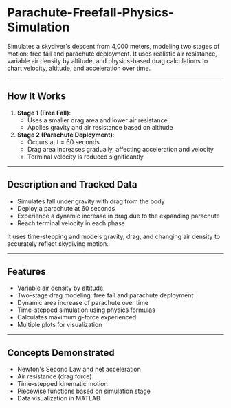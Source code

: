 # Parachute-Freefall-Physics-Simulation

Simulates a skydiver's descent from 4,000 meters, modeling two stages of motion: free fall and parachute deployment. It uses realistic air resistance, variable air density by altitude, and physics-based drag calculations to chart velocity, altitude, and acceleration over time.

---

## How It Works

1. **Stage 1 (Free Fall)**: 
   - Uses a smaller drag area and lower air resistance
   - Applies gravity and air resistance based on altitude
2. **Stage 2 (Parachute Deployment)**:
   - Occurs at t = 60 seconds
   - Drag area increases gradually, affecting acceleration and velocity
   - Terminal velocity is reduced significantly

---

## Description and Tracked Data

- Simulates fall under gravity with drag from the body
- Deploy a parachute at 60 seconds
- Experience a dynamic increase in drag due to the expanding parachute
- Reach terminal velocity in each phase

It uses time-stepping and models gravity, drag, and changing air density to accurately reflect skydiving motion.

---

## Features

- Variable air density by altitude
- Two-stage drag modeling: free fall and parachute deployment
- Dynamic area increase of parachute over time
- Time-stepped simulation using physics formulas
- Calculates maximum g-force experienced
- Multiple plots for visualization

---

## Concepts Demonstrated

- Newton's Second Law and net acceleration
- Air resistance (drag force)
- Time-stepped kinematic motion
- Piecewise functions based on simulation stage
- Data visualization in MATLAB




